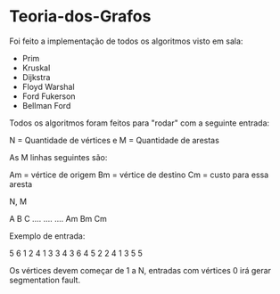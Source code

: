 # Teoria-dos-Grafos


Foi feito a implementação de todos os algoritmos visto em sala:
* Prim
* Kruskal
* Dijkstra
* Floyd Warshal
* Ford Fukerson
* Bellman Ford

Todos os algoritmos foram feitos para "rodar" com a seguinte entrada:

N = Quantidade de vértices e M = Quantidade de arestas

As M linhas seguintes são: 

Am = vértice de origem
Bm = vértice de destino 
Cm = custo para essa aresta

N, M 

A B C
....
....
....
Am Bm Cm

Exemplo de entrada:

5 6
1 2 4
1 3 3
4 3 6
4 5 2
2 4 1
3 5 5

Os vértices devem começar de 1 a N, entradas com vértices 0 irá gerar segmentation fault.